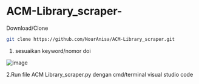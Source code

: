# ACM-Library_scraper-
Download/Clone
   ```sh
   git clone https://github.com/NourAnisa/ACM-Library_scraper.git
   ```
1. sesuaikan keyword/nomor doi

![image](https://user-images.githubusercontent.com/48305341/209509166-6a3e26f8-e412-4b56-bd25-5c7d2df9ca1e.png)

2.Run file ACM Library_scraper.py dengan cmd/terminal visual studio code 
